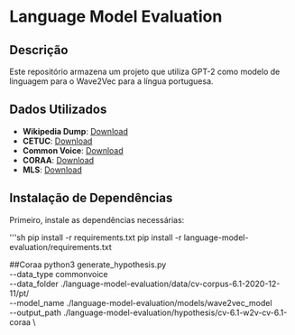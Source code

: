 # Language Model Evaluation

## Descrição
Este repositório armazena um projeto que utiliza GPT-2 como modelo de linguagem para o Wave2Vec para a língua portuguesa.

## Dados Utilizados
- **Wikipedia Dump**: [Download](http://www02.smt.ufrj.br/~igor.quintanilha/ptwiki-20181125.txt)
- **CETUC**: [Download](http://www02.smt.ufrj.br/~igor.quintanilha/alcaim.tar.gz)
- **Common Voice**: [Download](https://commonvoice.mozilla.org/pt/datasets)
- **CORAA**: [Download](https://github.com/nilc-nlp/CORAA)
- **MLS**: [Download](http://www.openslr.org/94/)

## Instalação de Dependências
Primeiro, instale as dependências necessárias:

'''sh
pip install -r requirements.txt
pip install -r language-model-evaluation/requirements.txt

##Coraa 
python3 generate_hypothesis.py \
    --data_type commonvoice \
    --data_folder ./language-model-evaluation/data/cv-corpus-6.1-2020-12-11/pt/ \
    --model_name ./language-model-evaluation/models/wave2vec_model \
    --output_path ./language-model-evaluation/hypothesis/cv-6.1-w2v-cv-6.1-coraa \ 
